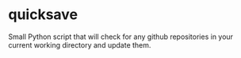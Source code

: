 # quicksave
Small Python script that will check for any github repositories in your current working directory and update them.
